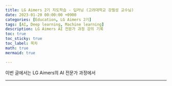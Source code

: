 ```yaml
---
title: LG Aimers 2기 지도학습 - 딥러닝 (고려대학교 강필성 교수님)
date: 2023-01-20 00:00:00 +0900
categories: [Education, LG Aimers 2기]
tags: [AI, Deep learning, Machine learning]
description: LG Aimers AI 전문가 과정 강의 기록
toc: true
toc_sticky: true
toc_label: 목차
math: true
mermaid: true

---
```


이번 글에서는 LG Aimers의 AI 전문가 과정에서 

---